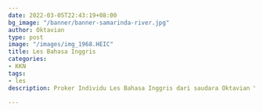 ```yaml
---
date: 2022-03-05T22:43:19+08:00
bg_image: "/banner/banner-samarinda-river.jpg"
author: Oktavian
type: post
image: "/images/img_1968.HEIC"
title: Les Bahasa Inggris
categories:
- KKN
tags:
- les
description: Proker Individu Les Bahasa Inggris dari saudara Oktavian Yoga

---
```

